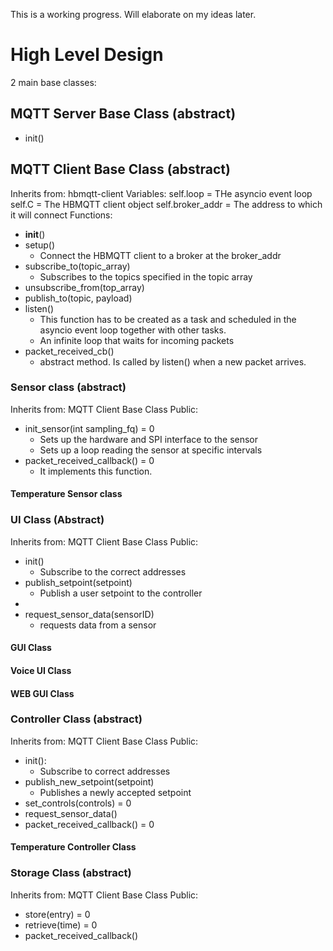 This is a working progress. Will elaborate on my ideas later.

# High Level Design
2 main base classes:
 
## MQTT Server Base Class (abstract)
* init()

## MQTT Client Base Class (abstract)
Inherits from: hbmqtt-client
Variables:
self.loop = THe asyncio event loop
self.C = The HBMQTT client object
self.broker_addr = The address to which it will connect
Functions:
* __init__()
* setup()
    - Connect the HBMQTT client to a broker at the broker_addr
* subscribe_to(topic_array)
    - Subscribes to the topics specified in the topic array
* unsubscribe_from(top_array)
* publish_to(topic, payload)
* listen()
    - This function has to be created as a task and scheduled in the asyncio event loop together with other tasks.
    - An infinite loop that waits for incoming packets
* packet_received_cb()
    - abstract method. Is called by listen() when a new packet arrives.


### Sensor class (abstract)
Inherits from: MQTT Client Base Class
Public:
* init_sensor(int sampling_fq) = 0
    - Sets up the hardware and SPI interface to the sensor
    - Sets up a loop reading the sensor at specific intervals
* packet_received_callback() = 0
    - It implements this function. 

#### Temperature Sensor class



### UI Class (Abstract)
Inherits from: MQTT Client Base Class
Public:
* init()
    - Subscribe to the correct addresses
* publish_setpoint(setpoint)
    - Publish a user setpoint to the controller
* 
* request_sensor_data(sensorID)
    - requests data from a sensor
#### GUI Class

#### Voice UI Class

#### WEB GUI Class


### Controller Class (abstract)
Inherits from: MQTT Client Base Class
Public:
* init():
    - Subscribe to correct addresses
* publish_new_setpoint(setpoint)
    - Publishes a newly accepted setpoint
* set_controls(controls) = 0
* request_sensor_data()
* packet_received_callback() = 0

#### Temperature Controller Class




### Storage Class (abstract)
Inherits from: MQTT Client Base Class
Public:
* store(entry) = 0
* retrieve(time) = 0
* packet_received_callback()
